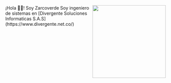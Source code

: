 <img align='right' src ="https://user-images.githubusercontent.com/31412501/118694241-7db51780-b7d1-11eb-9368-e97f2fed3ad9.png" width="230">
¡Hola 👋👋! Soy Zarcoverde
Soy ingeniero de sistemas en [Divergente Soluciones Informaticas S.A.S](https://www.divergente.net.co/)


